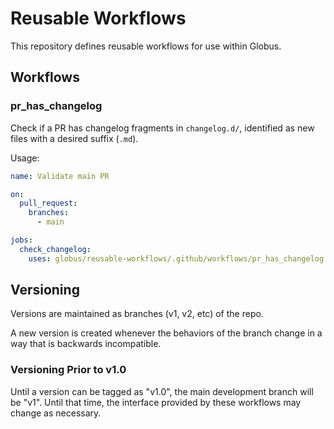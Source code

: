 # Reusable Workflows

This repository defines reusable workflows for use within Globus.

## Workflows

### pr_has_changelog

Check if a PR has changelog fragments in `changelog.d/`, identified as new
files with a desired suffix (`.md`).

Usage:

```yaml
name: Validate main PR

on:
  pull_request:
    branches:
      - main

jobs:
  check_changelog:
    uses: globus/reusable-workflows/.github/workflows/pr_has_changelog.yaml@v1
```

## Versioning

Versions are maintained as branches (v1, v2, etc) of the repo.

A new version is created whenever the behaviors of the branch change in a way
that is backwards incompatible.

### Versioning Prior to v1.0

Until a version can be tagged as "v1.0", the main development branch will be
"v1". Until that time, the interface provided by these workflows may change as
necessary.
